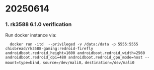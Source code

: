 # 20250614
### 1. rk3588 6.1.0 verification
Run docker instance via:      

```
  docker run -itd  --privileged -v /data:/data -p 5555:5555 chisbread/rk3588-gaming:redroid-firefly androidboot.redroid_height=1600 androidboot.redroid_width=2560 androidboot.redroid_dpi=480 androidboot.redroid_gpu_mode=host --mount=type=bind，source=/dev/mali0，destination=/dev/mali0

```

